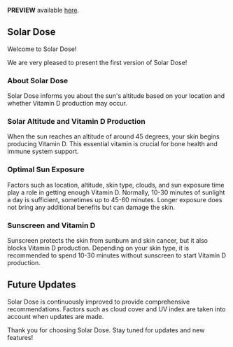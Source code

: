 **PREVIEW** available [here](https://snack.expo.dev/@denmarx/github.com-denmarx-expo-vitamind).

## Solar Dose  
Welcome to Solar Dose!

We are very pleased to present the first version of Solar Dose!

### About Solar Dose  
Solar Dose informs you about the sun's altitude based on your location and whether Vitamin D production may occur.

### Solar Altitude and Vitamin D Production  
When the sun reaches an altitude of around 45 degrees, your skin begins producing Vitamin D. This essential vitamin is crucial for bone health and immune system support.

### Optimal Sun Exposure  
Factors such as location, altitude, skin type, clouds, and sun exposure time play a role in getting enough Vitamin D. Normally, 10-30 minutes of sunlight a day is sufficient, sometimes up to 45-60 minutes. Longer exposure does not bring any additional benefits but can damage the skin.

### Sunscreen and Vitamin D  
Sunscreen protects the skin from sunburn and skin cancer, but it also blocks Vitamin D production. Depending on your skin type, it is recommended to spend 10-30 minutes without sunscreen to start Vitamin D production.

## Future Updates  
Solar Dose is continuously improved to provide comprehensive recommendations. Factors such as cloud cover and UV index are taken into account when updates are made.

Thank you for choosing Solar Dose. Stay tuned for updates and new features!
